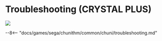 # Troubleshooting (CRYSTAL PLUS)
<img class="header-logo" src="/img/sega/chunithm/crystalplus/logo.webp">

--8<-- "docs/games/sega/chunithm/common/chuni/troubleshooting.md"

